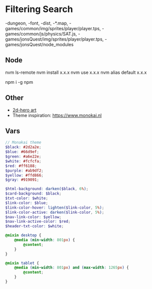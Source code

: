 Filtering Search
================
-dungeon, -font, -dist, -*.map, -games/common/img/sprites/player/player.tps, -games/common/js/physics/SAT.js, -games/jonsQuest/img/sprites/player/player.tps, -games/jonsQuest/node_modules

Node
----
nvm ls-remote
nvm install x.x.x
nvm use x.x.x
nvm alias default x.x.x

npm i -g npm

Other
-------
* [2d-hero art](http://opengameart.org/content/2d-hero)
* Theme inspiration: https://www.monokai.nl

Vars
----
```scss
// Monakai theme
$black: #2d2a2e;
$blue: #66d9ef;
$green: #a6e22e;
$white: #fcfcfa;
$red: #ff6188;
$purple: #ab9df2;
$yellow: #ffd866;
$gray: #919091;

$html-background: darken($black, 6%);
$card-background: $black;
$txt-color: $white;
$link-color: $blue;
$link-color-hover: lighten($link-color, 5%);
$link-color-active: darken($link-color, 5%);
$nav-link-color: $yellow;
$nav-link-active-color: $red;
$header-txt-color: $white;

@mixin desktop {
	@media (min-width: 801px) {
		@content;
	}
}

@mixin tablet {
	@media (min-width: 801px) and (max-width: 1265px) {
		@content;
	}
}
```
